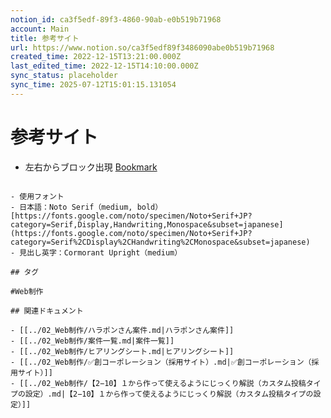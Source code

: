 ```yaml
---
notion_id: ca3f5edf-89f3-4860-90ab-e0b519b71968
account: Main
title: 参考サイト
url: https://www.notion.so/ca3f5edf89f3486090abe0b519b71968
created_time: 2022-12-15T13:21:00.000Z
last_edited_time: 2022-12-15T14:10:00.000Z
sync_status: placeholder
sync_time: 2025-07-12T15:01:15.131054
---
```

# 参考サイト

- 左右からブロック出現
  [Bookmark](https://akimotoclinic.or.jp/)
  ```javascript
<script src="//cdn.jsdelivr.net/npm/desvg@1.0.2/desvg.min.js"></script>

<script>
window.addEventListener('load', function(){
	deSVG('.適用させるクラス名', true);
});
</script>
  ```
- 使用フォント
  - 日本語：Noto Serif（medium, bold）[https://fonts.google.com/noto/specimen/Noto+Serif+JP?category=Serif,Display,Handwriting,Monospace&subset=japanese](https://fonts.google.com/noto/specimen/Noto+Serif+JP?category=Serif%2CDisplay%2CHandwriting%2CMonospace&subset=japanese)
  - 見出し英字：Cormorant Upright（medium）

## タグ

#Web制作 

## 関連ドキュメント

- [[../02_Web制作/ハラポンさん案件.md|ハラポンさん案件]]
- [[../02_Web制作/案件一覧.md|案件一覧]]
- [[../02_Web制作/ヒアリングシート.md|ヒアリングシート]]
- [[../02_Web制作/✅創コーポレーション（採用サイト）.md|✅創コーポレーション（採用サイト）]]
- [[../02_Web制作/【2−10】１から作って使えるようにじっくり解説（カスタム投稿タイプの設定）.md|【2−10】１から作って使えるようにじっくり解説（カスタム投稿タイプの設定）]]
